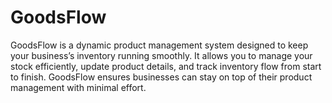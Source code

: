 # GoodsFlow
 GoodsFlow is a dynamic product management system designed to keep your business’s inventory running smoothly. It allows you to manage your stock efficiently, update product details, and track inventory flow from start to finish. GoodsFlow ensures businesses can stay on top of their product management with minimal effort.
